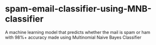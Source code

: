 # spam-email-classifier-using-MNB-classifier
A machine learning model that predicts whether the mail is spam or ham with 98%+ accuracy made using Multinomial Naive Bayes Classifier
